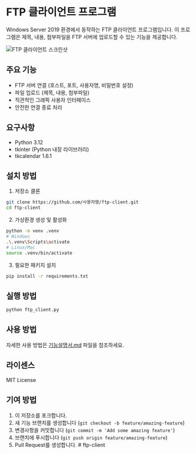 # FTP 클라이언트 프로그램

Windows Server 2019 환경에서 동작하는 FTP 클라이언트 프로그램입니다. 이 프로그램은 제목, 내용, 첨부파일을 FTP 서버에 업로드할 수 있는 기능을 제공합니다.

![FTP 클라이언트 스크린샷](screenshot.png)

## 주요 기능
- FTP 서버 연결 (호스트, 포트, 사용자명, 비밀번호 설정)
- 파일 업로드 (제목, 내용, 첨부파일)
- 직관적인 그래픽 사용자 인터페이스
- 안전한 연결 종료 처리

## 요구사항
- Python 3.12
- tkinter (Python 내장 라이브러리)
- tkcalendar 1.6.1

## 설치 방법
1. 저장소 클론
```bash
git clone https://github.com/사용자명/ftp-client.git
cd ftp-client
```

2. 가상환경 생성 및 활성화
```bash
python -m venv .venv
# Windows
.\.venv\Scripts\activate
# Linux/Mac
source .venv/bin/activate
```

3. 필요한 패키지 설치
```bash
pip install -r requirements.txt
```

## 실행 방법
```bash
python ftp_client.py
```

## 사용 방법
자세한 사용 방법은 [기능설명서.md](기능설명서.md) 파일을 참조하세요.

## 라이센스
MIT License

## 기여 방법
1. 이 저장소를 포크합니다.
2. 새 기능 브랜치를 생성합니다 (`git checkout -b feature/amazing-feature`)
3. 변경사항을 커밋합니다 (`git commit -m 'Add some amazing feature'`)
4. 브랜치에 푸시합니다 (`git push origin feature/amazing-feature`)
5. Pull Request를 생성합니다. # ftp-client
